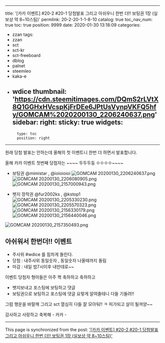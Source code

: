 
---
title: '[카카 이벤트] #20-2   #20-1 당첨발표  그리고  아쉬우니 한번 더!! 보팅권 1장 (실보상 약 8~10스팀)'
permlink: 20-2-20-1-1-8-10
catalog: true
toc_nav_num: true
toc: true
position: 9999
date: 2020-01-30 13:18:09
categories:
- zzan
tags:
- zzan
- sct
- sct-kr
- sct-freeboard
- dblog
- palnet
- steemleo
- kaka-e
- wdice
thumbnail: 'https://cdn.steemitimages.com/DQmS2rLVtX8Q1GGHxHVcspKjFrDEe6JPtUsVynpVKFQ5hfy/GOMCAM%2020200130_2206240637.png'
sidebar:
    right:
        sticky: true
widgets:
    -
        type: toc
        position: right
---


원래 당첨 발표는 안하는데 
올해의 첫 이벤트니 한번 더 하면서 발표합니다. 

올해 카카 이벤트 첫번째 당첨자는 ~~~~
두두두둥 ㅇㅇㅇㅇ~~~~

- 보팅권 @mimistar , @ioioioioi
![GOMCAM 20200130_2206240637.png](https://cdn.steemitimages.com/DQmS2rLVtX8Q1GGHxHVcspKjFrDEe6JPtUsVynpVKFQ5hfy/GOMCAM%2020200130_2206240637.png)![GOMCAM 20200130_2206080905.png](https://cdn.steemitimages.com/DQmRfuDekdrV3gjLdYrCXXS6iJg2ay2FW94aMShk7tDRiXv/GOMCAM%2020200130_2206080905.png)
![GOMCAM 20200130_2157000943.png](https://cdn.steemitimages.com/DQmXtZiMrdWdUT1c8ctgfHYsD5yHLiAaJvvsLgePoSFb9jX/GOMCAM%2020200130_2157000943.png)

- 뱃지 장착권  @fur2002ks , @kstop1
![GOMCAM 20200130_2205330230.png](https://cdn.steemitimages.com/DQmQMffVmwN2b9LvVvp4pioCpK68vy1GrSBTifrFLSiophs/GOMCAM%2020200130_2205330230.png)![GOMCAM 20200130_2205570323.png](https://cdn.steemitimages.com/DQmQxfEb3akULeYQ3YXC5GdD7Kj3CdVpxDZxbuAsjfngwis/GOMCAM%2020200130_2205570323.png)
![GOMCAM 20200130_2156330179.png](https://cdn.steemitimages.com/DQmQM3G3LTFyyXwETAudmrRogyDaMHQCJB1uubAqyHZFJe7/GOMCAM%2020200130_2156330179.png)![GOMCAM 20200130_2156440046.png](https://cdn.steemitimages.com/DQmVviJNQ6u276igEavYUQwAfgjqWCAXvpVeDmYh9SaJARo/GOMCAM%2020200130_2156440046.png)

![GOMCAM 20200130_2157350493.png](https://cdn.steemitimages.com/DQmVHytEdeR23YanLe6AijdH5p3XuSetiksvxsgMoMue41u/GOMCAM%2020200130_2157350493.png)

## 아쉬워서 한번더!! 이벤트
- 주사위 #wdice 를 힘차게 돌린다.
- 당첨 : 내주사위 동일숫자 ,  동일숫자 나올때까지 돌림
- 마감 : 내일 밤7시이후 내만데로~~

이벤트 당첨자 형아들은 아주 핵 축하하고 축하하고
- 뱃지보내고 포스팅에 보팅하고 댓글
- 보팅권으로 보팅하고 포스팅에 댓글
요렇게 알여줄테니 다들 기둘려!!

그럼 행운을 바랄깨
그리고 sct 열심히 다들 잘 모아둬!! ㅋ 피가되고 살이 될꺼양~~

감사하고 사랑하고 축복해 -  카카 -

- - -

This page is synchronized from the post: ['[카카 이벤트] #20-2   #20-1 당첨발표  그리고  아쉬우니 한번 더!! 보팅권 1장 (실보상 약 8~10스팀)'](https://steemit.com/@kibumh/20-2-20-1-1-8-10)
